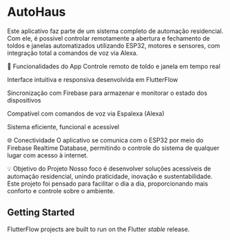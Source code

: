 # AutoHaus

Este aplicativo faz parte de um sistema completo de automação residencial. Com ele, é possível controlar remotamente a abertura e fechamento de toldos e janelas automatizados utilizando ESP32, motores e sensores, com integração total a comandos de voz via Alexa.

🔧 Funcionalidades do App
Controle remoto de toldo e janela em tempo real

Interface intuitiva e responsiva desenvolvida em FlutterFlow

Sincronização com Firebase para armazenar e monitorar o estado dos dispositivos

Compatível com comandos de voz via Espalexa (Alexa)

Sistema eficiente, funcional e acessível

🌐 Conectividade
O aplicativo se comunica com o ESP32 por meio do Firebase Realtime Database, permitindo o controle do sistema de qualquer lugar com acesso à internet.

💡 Objetivo do Projeto
Nosso foco é desenvolver soluções acessíveis de automação residencial, unindo praticidade, inovação e sustentabilidade. Este projeto foi pensado para facilitar o dia a dia, proporcionando mais conforto e controle sobre o ambiente.

## Getting Started

FlutterFlow projects are built to run on the Flutter _stable_ release.
